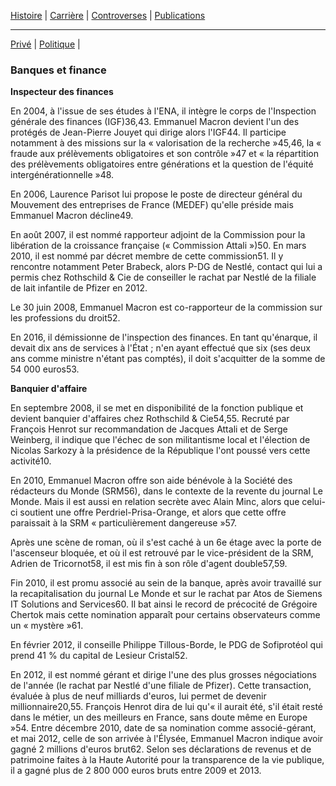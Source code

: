 [Histoire](histoire.md) | [Carrière](carriere.md) | [Controverses](contro.md) | [Publications](publis.md)

***

[Privé](finance.md) | [Politique](politique.md) |


### Banques et finance


**Inspecteur des finances**

En 2004, à l'issue de ses études à l'ENA, il intègre le corps de l'Inspection générale des finances (IGF)36,43. Emmanuel Macron devient l'un des protégés de Jean-Pierre Jouyet qui dirige alors l'IGF44. Il participe notamment à des missions sur la « valorisation de la recherche »45,46, la « fraude aux prélèvements obligatoires et son contrôle »47 et « la répartition des prélèvements obligatoires entre générations et la question de l'équité intergénérationnelle »48.

En 2006, Laurence Parisot lui propose le poste de directeur général du Mouvement des entreprises de France (MEDEF) qu'elle préside mais Emmanuel Macron décline49.

En août 2007, il est nommé rapporteur adjoint de la Commission pour la libération de la croissance française (« Commission Attali »)50. En mars 2010, il est nommé par décret membre de cette commission51. Il y rencontre notamment Peter Brabeck, alors P-DG de Nestlé, contact qui lui a permis chez Rothschild & Cie de conseiller le rachat par Nestlé de la filiale de lait infantile de Pfizer en 2012.

Le 30 juin 2008, Emmanuel Macron est co-rapporteur de la commission sur les professions du droit52.

En 2016, il démissionne de l'inspection des finances. En tant qu'énarque, il devait dix ans de services à l'État ; n'en ayant effectué que six (ses deux ans comme ministre n'étant pas comptés), il doit s'acquitter de la somme de 54 000 euros53.

**Banquier d'affaire**

En septembre 2008, il se met en disponibilité de la fonction publique et devient banquier d'affaires chez Rothschild & Cie54,55. Recruté par François Henrot sur recommandation de Jacques Attali et de Serge Weinberg, il indique que l'échec de son militantisme local et l'élection de Nicolas Sarkozy à la présidence de la République l'ont poussé vers cette activité10.

En 2010, Emmanuel Macron offre son aide bénévole à la Société des rédacteurs du Monde (SRM56), dans le contexte de la revente du journal Le Monde. Mais il est aussi en relation secrète avec Alain Minc, alors que celui-ci soutient une offre Perdriel-Prisa-Orange, et alors que cette offre paraissait à la SRM « particulièrement dangereuse »57.

Après une scène de roman, où il s'est caché à un 6e étage avec la porte de l'ascenseur bloquée, et où il est retrouvé par le vice-président de la SRM, Adrien de Tricornot58, il est mis fin à son rôle d'agent double57,59.

Fin 2010, il est promu associé au sein de la banque, après avoir travaillé sur la recapitalisation du journal Le Monde et sur le rachat par Atos de Siemens IT Solutions and Services60. Il bat ainsi le record de précocité de Grégoire Chertok mais cette nomination apparaît pour certains observateurs comme un « mystère »61.

En février 2012, il conseille Philippe Tillous-Borde, le PDG de Sofiprotéol qui prend 41 % du capital de Lesieur Cristal52.

En 2012, il est nommé gérant et dirige l'une des plus grosses négociations de l'année (le rachat par Nestlé d'une filiale de Pfizer). Cette transaction, évaluée à plus de neuf milliards d'euros, lui permet de devenir millionnaire20,55. François Henrot dira de lui qu'« il aurait été, s'il était resté dans le métier, un des meilleurs en France, sans doute même en Europe »54. Entre décembre 2010, date de sa nomination comme associé-gérant, et mai 2012, celle de son arrivée à l'Élysée, Emmanuel Macron indique avoir gagné 2 millions d'euros brut62. Selon ses déclarations de revenus et de patrimoine faites à la Haute Autorité pour la transparence de la vie publique, il a gagné plus de 2 800 000 euros bruts entre 2009 et 2013.


